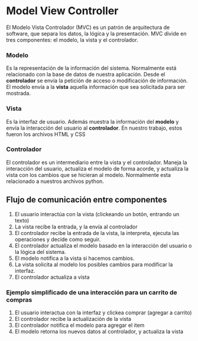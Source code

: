 # Model View Controller

El Modelo Vista Controlador (MVC) es un patrón de arquitectura de software, que separa los datos, la lógica y la presentación. MVC divide en tres componentes: el modelo, la vista y el controlador.

### Modelo
Es la representación de la información del sistema. Normalmente está relacionado con la base de datos de nuestra aplicación. Desde el **controlador** se envía la petición de acceso o modificación de información. El modelo envía a la **vista** aquella información que sea solicitada para ser mostrada.

### Vista
Es la interfaz de usuario. Además muestra la información del **modelo** y envía la interacción del usuario al **controlador**. En nuestro trabajo, estos fueron los archivos HTML y CSS

### Controlador
El controlador es un intermediario entre la vista y el controlador. Maneja la interacción del usuario, actualiza el modelo de forma acorde, y actualiza la vista con los cambios que se hicieran al modelo. Normalmente esta relacionado a nuestros archivos python.

<!--TODO IMAGEN -->

## Flujo de comunicación entre componentes
1. El usuario interactúa con la vista (clickeando un botón, entrando un texto)
1. La vista recibe la entrada, y la envía al controlador
1. El controlador recibe la entrada de la vista, la interpreta, ejecuta las operaciones y decide como seguir.
1. El controlador actualiza el modelo basado en la interacción del usuario o la lógica del sistema.
1. El modelo notifica a la vista si hacemos cambios.
1. La vista solicita al modelo los posibles cambios para modificar la interfaz.
1. El controlador actualiza a vista

<!-- imagen secuenciacion (hacer una propia?) -->


### Ejemplo simplificado de una interacción para un carrito de compras
1. El usuario interactua con la interfaz y clickea comprar (agregar a carrito)
2. El controlador recibe la actualización de la vista
3. El controlador notifica el modelo para agregar el item
4. El modelo retorna los nuevos datos al controlador, y actualiza la vista
